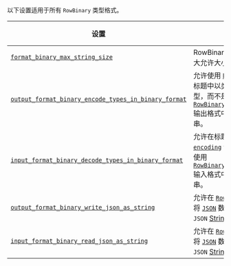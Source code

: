 <!-- Note: This snippet is reused in any file it is imported by -->

以下设置适用于所有 `RowBinary` 类型格式。

| 设置                                                                                                                                              | 描述                                                                                                                                                                                                                                         | 默认值 |
|------------------------------------------------------------------------------------------------------------------------------------------------------|-------------------------------------------------------------------------------------------------------------------------------------------------------------------------------------------------------------------------------------------------|---------|
| [`format_binary_max_string_size`](/operations/settings/settings-formats.md/#format_binary_max_string_size)                                           | RowBinary 格式中字符串的最大允许大小。                                                                                                                                                                                                          | `1GiB`  |
| [`output_format_binary_encode_types_in_binary_format`](/operations/settings/formats#input_format_binary_decode_types_in_binary_format) | 允许使用 [`binary encoding`](/sql-reference/data-types/data-types-binary-encoding.md) 在标题中以类型编码格式写出类型，而不是使用 [`RowBinaryWithNamesAndTypes`](../RowBinaryWithNamesAndTypes.md) 输出格式中的类型名称字符串。 | `false` |
| [`input_format_binary_decode_types_in_binary_format`](/operations/settings/formats#input_format_binary_decode_types_in_binary_format)   | 允许在标题中使用 [`binary encoding`](/sql-reference/data-types/data-types-binary-encoding.md) 读取类型，而不是使用 [`RowBinaryWithNamesAndTypes`](../RowBinaryWithNamesAndTypes.md) 输入格式中的类型名称字符串。                  | `false` |
| [`output_format_binary_write_json_as_string`](/operations/settings/settings-formats.md/#output_format_binary_write_json_as_string)                   | 允许在 [`RowBinary`](../RowBinary.md) 输出格式中将 [`JSON`](/sql-reference/data-types/newjson.md) 数据类型的值作为 `JSON` [String](/sql-reference/data-types/string.md) 值写入。                                            | `false` |
| [`input_format_binary_read_json_as_string`](/operations/settings/settings-formats.md/#input_format_binary_read_json_as_string)                       | 允许在 [`RowBinary`](../RowBinary.md) 输入格式中将 [`JSON`](/sql-reference/data-types/newjson.md) 数据类型的值作为 `JSON` [String](/sql-reference/data-types/string.md) 值读取。                                                  | `false` |
